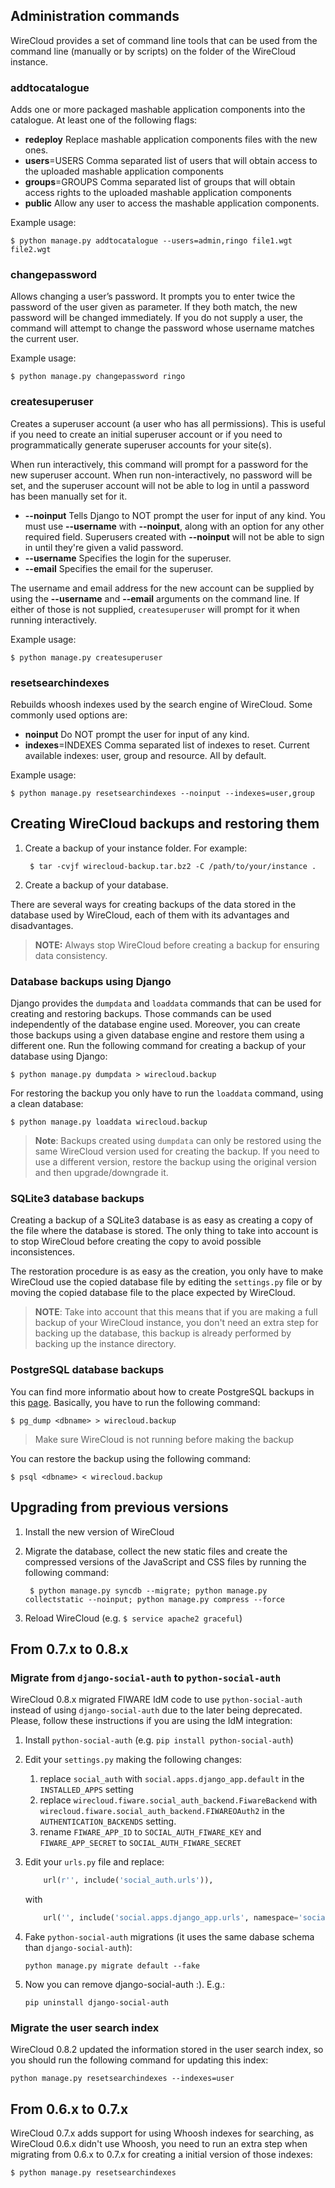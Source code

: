 ## Administration commands

WireCloud provides a set of command line tools that can be used from the command
line (manually or by scripts) on the folder of the WireCloud instance.

### addtocatalogue

Adds one or more packaged mashable application components into the catalogue. At
least one of the following flags:

- **redeploy**
  Replace mashable application components files with the new ones.
- **users**=USERS
  Comma separated list of users that will obtain access to the uploaded mashable
  application components
- **groups**=GROUPS
  Comma separated list of groups that will obtain access rights to the uploaded
  mashable application components
- **public**
  Allow any user to access the mashable application components.

Example usage:

	$ python manage.py addtocatalogue --users=admin,ringo file1.wgt file2.wgt


### changepassword

Allows changing a user’s password. It prompts you to enter twice the password of the user given as parameter. If they both match, the new password will be changed immediately. If you do not supply a user, the command will attempt to change the password whose username matches the current user.

Example usage:

	$ python manage.py changepassword ringo


### createsuperuser

Creates a superuser account (a user who has all permissions). This is useful if you need to create an initial superuser account or if you need to programmatically generate superuser accounts for your site(s).

When run interactively, this command will prompt for a password for the new superuser account. When run non-interactively, no password will be set, and the superuser account will not be able to log in until a password has been manually set for it.

- **--noinput**
  Tells Django to NOT prompt the user for input of any kind. You must use **--username** with **--noinput**, along with an option for any other required field. Superusers created with **--noinput** will not be able to sign in until they're given a valid password.
- **--username**
  Specifies the login for the superuser.
- **--email**
  Specifies the email for the superuser.

The username and email address for the new account can be supplied by using the **--username** and **--email** arguments on the command line. If either of those is not supplied, `createsuperuser` will prompt for it when running interactively.

Example usage:

	$ python manage.py createsuperuser


### resetsearchindexes

Rebuilds whoosh indexes used by the search engine of WireCloud. Some commonly used options are:

- **noinput**
  Do NOT prompt the user for input of any kind.
- **indexes**=INDEXES
  Comma separated list of indexes to reset. Current available indexes: user, group and resource. All by default.

Example usage:

	$ python manage.py resetsearchindexes --noinput --indexes=user,group


## Creating WireCloud backups and restoring them

1. Create a backup of your instance folder. For example:

        $ tar -cvjf wirecloud-backup.tar.bz2 -C /path/to/your/instance .

2. Create a backup of your database.

There are several ways for creating backups of the data stored in the database
used by WireCloud, each of them with its advantages and disadvantages.

> **NOTE:** Always stop WireCloud before creating a backup for ensuring data
> consistency.

### Database backups using Django

Django provides the `dumpdata` and `loaddata` commands that can be used for
creating and restoring backups. Those commands can be used independently of the
database engine used. Moreover, you can create those backups using a given
database engine and restore them using a different one. Run the following
command for creating a backup of your database using Django:

    $ python manage.py dumpdata > wirecloud.backup

For restoring the backup you only have to run the `loaddata` command, using a
clean database:

    $ python manage.py loaddata wirecloud.backup

> **Note**: Backups created using `dumpdata` can only be restored using the same
> WireCloud version used for creating the backup. If you need to use a different
> version, restore the backup using the original version and then
> upgrade/downgrade it.


### SQLite3 database backups

Creating a backup of a SQLite3 database is as easy as creating a copy of the
file where the database is stored. The only thing to take into account is to
stop WireCloud before creating the copy to avoid possible inconsistences.

The restoration procedure is as easy as the creation, you only have to make
WireCloud use the copied database file by editing the `settings.py` file or by
moving the copied database file to the place expected by WireCloud.

> **NOTE**: Take into account that this means that if you are making a full
> backup of your WireCloud instance, you don't need an extra step for
> backing up the database, this backup is already performed by backing up
> the instance directory.

### PostgreSQL database backups

You can find more informatio about how to create PostgreSQL backups in this
[page](http://www.postgresql.org/docs/9.1/static/backup-dump.html). Basically,
you have to run the following command:

    $ pg_dump <dbname> > wirecloud.backup

> Make sure WireCloud is not running before making the backup

You can restore the backup using the following command:

    $ psql <dbname> < wirecloud.backup


## Upgrading from previous versions

1. Install the new version of WireCloud
2. Migrate the database, collect the new static files and create the compressed
versions of the JavaScript and CSS files by running the following command:

        $ python manage.py syncdb --migrate; python manage.py collectstatic --noinput; python manage.py compress --force

3. Reload WireCloud (e.g. `$ service apache2 graceful`)


## From 0.7.x to 0.8.x

### Migrate from `django-social-auth` to `python-social-auth`

WireCloud 0.8.x migrated FIWARE IdM code to use `python-social-auth` instead of
using `django-social-auth` due to the later being deprecated. Please, follow
these instructions if you are using the IdM integration:

1. Install `python-social-auth` (e.g. `pip install python-social-auth`)
2. Edit your `settings.py` making the following changes:
    1. replace `social_auth` with `social.apps.django_app.default` in the
    `INSTALLED_APPS` setting
    2. replace `wirecloud.fiware.social_auth_backend.FiwareBackend` with
    `wirecloud.fiware.social_auth_backend.FIWAREOAuth2` in the
    `AUTHENTICATION_BACKENDS` setting.
    3. rename `FIWARE_APP_ID` to `SOCIAL_AUTH_FIWARE_KEY` and
    `FIWARE_APP_SECRET` to `SOCIAL_AUTH_FIWARE_SECRET`
3. Edit your `urls.py` file and replace:

    ```python
        url(r'', include('social_auth.urls')),
    ```

    with

    ```python
        url('', include('social.apps.django_app.urls', namespace='social'))
    ```

4. Fake `python-social-auth` migrations (it uses the same dabase schema than `django-social-auth`):

    ```
    python manage.py migrate default --fake
    ```

5. Now you can remove django-social-auth :). E.g.:

    ```
    pip uninstall django-social-auth
    ```

### Migrate the user search index

WireCloud 0.8.2 updated the information stored in the user search index, so you
should run the following command for updating this index:

```
python manage.py resetsearchindexes --indexes=user
```

## From 0.6.x to 0.7.x

WireCloud 0.7.x adds support for using Whoosh indexes for searching, as
WireCloud 0.6.x didn't use Whoosh, you need to run an extra step when migrating
from 0.6.x to 0.7.x for creating a initial version of those indexes:

    $ python manage.py resetsearchindexes
